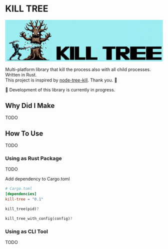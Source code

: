 # KILL TREE

![logo](docs/images/logo.jpg)

Multi-platform library that kill the process also with all child processes. Written in Rust.  
This project is inspired by [node-tree-kill](https://github.com/pkrumins/node-tree-kill).  Thank you. 🤟  

🚧 Development of this library is currently in progress.  

## Why Did I Make

TODO

## How To Use

TODO

### Using as Rust Package

TODO

Add dependency to Cargo.toml

```toml
# Cargo.toml
[dependencies]
kill-tree = "0.1"
```

```rust
kill_tree(pid)?
```

```rust
kill_tree_with_config(config)?
```

### Using as CLI Tool

TODO